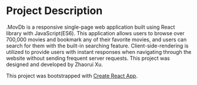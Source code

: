 # Project Description

.MovDb is a responsive single-page web application built using React library with JavaScript(ES6). This application allows users to browse over 700,000 movies and bookmark any of their favorite movies, and users can search for them with the built-in searching feature. Client-side-rendering is utilized to provide users with instant responses when navigating through the website without sending frequent server requests. This project was designed and developed by Zhaorui Xu.

This project was bootstrapped with [Create React App](https://github.com/facebook/create-react-app).
